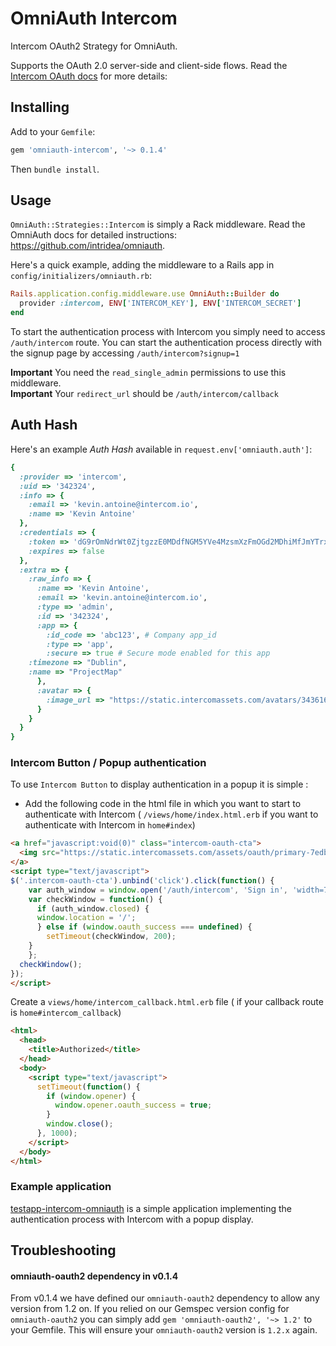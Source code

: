 # OmniAuth Intercom

Intercom OAuth2 Strategy for OmniAuth.

Supports the OAuth 2.0 server-side and client-side flows. Read the [Intercom OAuth docs](https://developers.intercom.io/reference#oauth) for more details:

## Installing

Add to your `Gemfile`:

```ruby
gem 'omniauth-intercom', '~> 0.1.4'
```

Then `bundle install`.

## Usage

`OmniAuth::Strategies::Intercom` is simply a Rack middleware. Read the OmniAuth docs for detailed instructions: https://github.com/intridea/omniauth.

Here's a quick example, adding the middleware to a Rails app in `config/initializers/omniauth.rb`:

```ruby
Rails.application.config.middleware.use OmniAuth::Builder do
  provider :intercom, ENV['INTERCOM_KEY'], ENV['INTERCOM_SECRET']
end
```
To start the authentication process with Intercom you simply need to access `/auth/intercom` route.
You can start the authentication process directly with the signup page by accessing `/auth/intercom?signup=1`

**Important** You need the `read_single_admin` permissions to use this middleware.   
**Important** Your `redirect_url` should be `/auth/intercom/callback`

## Auth Hash

Here's an example *Auth Hash* available in `request.env['omniauth.auth']`:

```ruby
{
  :provider => 'intercom',
  :uid => '342324',
  :info => {
    :email => 'kevin.antoine@intercom.io',
    :name => 'Kevin Antoine'
  },
  :credentials => {
    :token => 'dG9rOmNdrWt0ZjtgzzE0MDdfNGM5YVe4MzsmXzFmOGd2MDhiMfJmYTrxOtA=', # OAuth 2.0 access_token, which you may wish to store
    :expires => false
  },
  :extra => {
    :raw_info => {
      :name => 'Kevin Antoine',
      :email => 'kevin.antoine@intercom.io',
      :type => 'admin',
      :id => '342324',
      :app => {
        :id_code => 'abc123', # Company app_id
        :type => 'app',
        :secure => true # Secure mode enabled for this app
	:timezone => "Dublin",
	:name => "ProjectMap"
      },
      :avatar => {
        :image_url => "https://static.intercomassets.com/avatars/343616/square_128/me.jpg?1454165491"
      }
    }
  }
}
```

### Intercom Button / Popup authentication

To use `Intercom Button` to display authentication in a popup it is simple :

- Add the following code in the html file in which you want to start to authenticate with Intercom ( `/views/home/index.html.erb` if you want to authenticate with Intercom in `home#index`)

```html
<a href="javascript:void(0)" class="intercom-oauth-cta">
  <img src="https://static.intercomassets.com/assets/oauth/primary-7edb2ebce84c088063f4b86049747c3a.png" srcset="https://static.intercomassets.com/assets/oauth/primary-7edb2ebce84c088063f4b86049747c3a.png 1x, https://static.intercomassets.com/assets/oauth/primary@2x-0d69ca2141dfdfa0535634610be80994.png 2x, https://static.intercomassets.com/assets/oauth/primary@3x-788ed3c44d63a6aec3927285e920f542.png 3x"/>
</a>
<script type="text/javascript">
$('.intercom-oauth-cta').unbind('click').click(function() {
	var auth_window = window.open('/auth/intercom', 'Sign in', 'width=700,height=450');
	var checkWindow = function() {
	  if (auth_window.closed) {
      window.location = '/';
	  } else if (window.oauth_success === undefined) {
	    setTimeout(checkWindow, 200);
    }
	};
  checkWindow();
});
</script>
```

Create a `views/home/intercom_callback.html.erb` file ( if your callback route is `home#intercom_callback`)

```html
<html>
  <head>
    <title>Authorized</title>
  </head>
  <body>
    <script type="text/javascript">
      setTimeout(function() {
        if (window.opener) {
          window.opener.oauth_success = true;
        }
        window.close();
      }, 1000);
    </script>
  </body>
</html>
```


### Example application

[testapp-intercom-omniauth](https://github.com/Skaelv/testapp-intercom-omniauth) is a simple application implementing the authentication process with Intercom with a popup display.

## Troubleshooting

#### omniauth-oauth2 dependency in v0.1.4

From v0.1.4 we have defined our `omniauth-oauth2` dependency to allow any version from 1.2 on. If you relied on our Gemspec version config for `omniauth-oauth2` you can simply add `gem 'omniauth-oauth2', '~> 1.2'` to your Gemfile. This will ensure your `omniauth-oauth2` version is `1.2.x` again.

